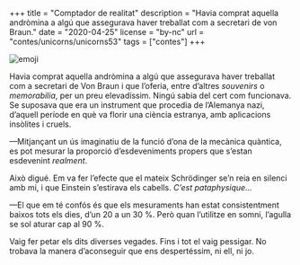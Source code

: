 +++
title = "Comptador de realitat"
description = "Havia comprat aquella andròmina a algú que assegurava haver treballat com a secretari de von Braun."
date = "2020-04-25"
license = "by-nc"
url = "contes/unicorns/unicorns53"
tags = ["contes"]
+++

<img class="emoji" alt="emoji" src="/contes/unicorns/twemoji/1f39b.svg">

Havia comprat aquella andròmina a algú que assegurava haver treballat com a secretari de Von Braun i que l’oferia, entre d’altres *souvenirs* o *memorabilia*, per un preu elevadíssim. Ningú sabia del cert com funcionava. Se suposava que era un instrument que procedia de l’Alemanya nazi, d’aquell període en què va florir una ciència estranya, amb aplicacions insòlites i cruels.

—Mitjançant un ús imaginatiu de la funció d’ona de la mecànica quàntica, es pot mesurar la proporció d’esdeveniments propers que s’estan esdevenint *realment*.

Això digué. Em va fer l’efecte que el mateix Schrödinger se’n reia en silenci amb mi, i que Einstein s’estirava els cabells. *C’est pataphysique…*

—El que em té confós és que els mesuraments han estat consistentment baixos tots els dies, d’un 20 a un 30 %. Però quan l’utilitze en somni, l’agulla se sol aturar cap al 90 %.

Vaig fer petar els dits diverses vegades. Fins i tot el vaig pessigar. No trobava la manera d’aconseguir que ens despertéssim, ni ell, ni jo.
